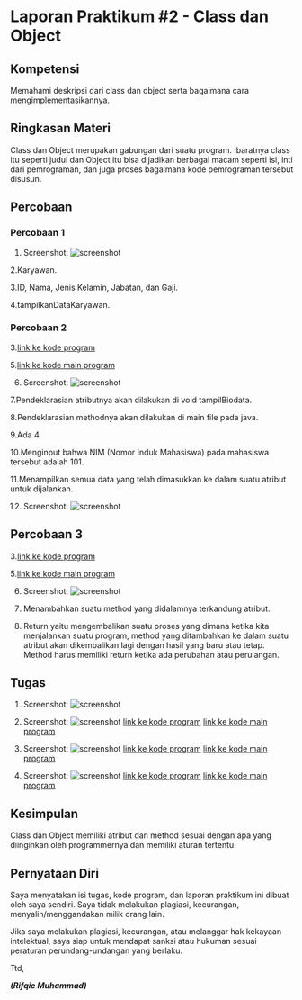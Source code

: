 # Laporan Praktikum #2 - Class dan Object

## Kompetensi

Memahami deskripsi dari class dan object serta bagaimana cara mengimplementasikannya.

## Ringkasan Materi

Class dan Object merupakan gabungan dari suatu program. Ibaratnya class itu seperti judul dan Object itu bisa dijadikan berbagai macam seperti isi, inti dari pemrograman, dan juga proses bagaimana kode pemrograman tersebut disusun.

## Percobaan

### Percobaan 1

1. Screenshot:
![screenshot](img2/Percobaan1-Nomor1.PNG)

2.Karyawan.

3.ID, Nama, Jenis Kelamin, Jabatan, dan Gaji.

4.tampilkanDataKaryawan.

### Percobaan 2

3.[link ke kode program](../../src/2_Class_dan_Object/Percobaan2/Mahasiswa1841720065Rifqie.java)

5.[link ke kode main program](../../src/2_Class_dan_Object/Percobaan2/TestMahasiswa1841720065Rifqie.java)

6. Screenshot:
![screenshot](img2/Percobaan2-Nomor6.PNG)

7.Pendeklarasian atributnya akan dilakukan di void tampilBiodata.

8.Pendeklarasian methodnya akan dilakukan di main file pada java.

9.Ada 4

10.Menginput bahwa NIM (Nomor Induk Mahasiswa) pada mahasiswa tersebut adalah 101.

11.Menampilkan semua data yang telah dimasukkan ke dalam suatu atribut untuk dijalankan.

12. Screenshot:
![screenshot](img2/Percobaan2-Nomor12.PNG)


## Percobaan 3

3.[link ke kode program](../../src/2_Class_dan_Object/Percobaan3/Barang1841720065Rifqie.java)

5.[link ke kode main program](../../src/2_Class_dan_Object/Percobaan3/TestBarang1841720065Rifqie.java)

6. Screenshot:
![screenshot](img2/Percobaan3-Nomor6.PNG)

7. Menambahkan suatu method yang didalamnya terkandung atribut.

8. Return yaitu mengembalikan suatu proses yang dimana ketika kita menjalankan suatu program, method yang ditambahkan ke dalam suatu atribut akan dikembalikan lagi dengan hasil yang baru atau tetap. Method harus memiliki return ketika ada perubahan atau perulangan.

## Tugas

1. Screenshot:
![screenshot](img2/Tugas-Nomor1.PNG)

2. Screenshot:
![screenshot](img2/Tugas-Nomor2.PNG)
[link ke kode program](../../src/2_Class_dan_Object/Tugas1/SewaGame1841720065Rifqie.java)
[link ke kode main program](../../src/2_Class_dan_Object/Tugas1/SewaGameMain1841720065Rifqie.java)

3. Screenshot:
![screenshot](img2/Tugas-Nomor3.PNG)
[link ke kode program](../../src/2_Class_dan_Object/Tugas2/Lingkaran1841720065Rifqie.java)
[link ke kode main program](../../src/2_Class_dan_Object/Tugas2/LingkaranMain1841720065Rifqie.java)

4. Screenshot:
![screenshot](img2/Tugas-Nomor4.PNG)
[link ke kode program](../../src/2_Class_dan_Object/Tugas3/DiscountedPackage1841720065Rifqie.java)
[link ke kode main program](../../src/2_Class_dan_Object/Tugas3/DiscountedPackageMain1841720065Rifqie.java)

## Kesimpulan

Class dan Object memiliki atribut dan method sesuai dengan apa yang diinginkan oleh programmernya dan memiliki aturan tertentu.

## Pernyataan Diri

Saya menyatakan isi tugas, kode program, dan laporan praktikum ini dibuat oleh saya sendiri. Saya tidak melakukan plagiasi, kecurangan, menyalin/menggandakan milik orang lain.

Jika saya melakukan plagiasi, kecurangan, atau melanggar hak kekayaan intelektual, saya siap untuk mendapat sanksi atau hukuman sesuai peraturan perundang-undangan yang berlaku.

Ttd,

***(Rifqie Muhammad)***
